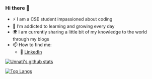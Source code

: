 ### Hi there 👋

- :zap: I am a CSE student impassioned about coding
- 🌱 I’m addicted to learning and growing every day
- :earth_africa: I am currently sharing a little bit of my knowledge to the world through my blogs
- 📫 How to find me: 
  - :office: [LinkedIn](https://www.linkedin.com/in/unnati-mishra-a74a2b1ab/)

[![Unnati's github stats](https://github-readme-stats.vercel.app/api?username=unnati-m&count_private=true&show_icons=true&theme=radical&hide_rank=false)](https://github.com/anuraghazra/github-readme-stats)

[![Top Langs](https://github-readme-stats.vercel.app/api/top-langs/?username=anuraghazra)](https://github.com/anuraghazra/github-readme-stats)
